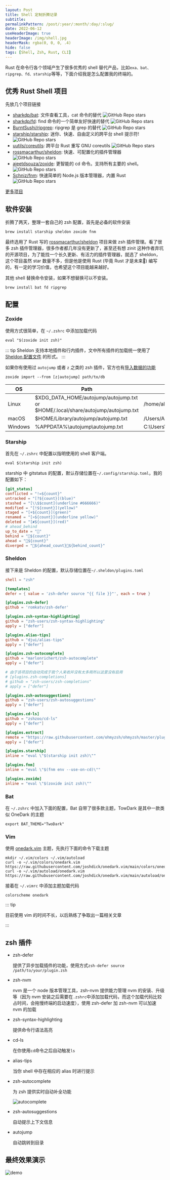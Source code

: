 ```yaml
---
layout: Post
title: Shell 定制折腾记录
subtitle:
permalinkPattern: /post/:year/:month/:day/:slug/
date: 2022-06-12
useHeaderImage: true
headerImage: /img/shell.jpg
headerMask: rgba(0, 0, 0, .4)
hide: false
tags: [Shell, Zsh, Rust, CLI]
---
```


Rust 在命令行各个领域产生了很多优秀的 shell 替代产品，比如`exa、bat、ripgrep、fd、starship`等等，下面介绍我是怎么配置我的终端的。

<!-- more -->

## 优秀 Rust Shell 项目

先放几个项目链接

- [sharkdp/bat](https://github.com/sharkdp/bat): 文件查看工具，cat 命令的替代 ![GitHub Repo stars](https://img.shields.io/github/stars/sharkdp/bat?style=plastic)
- [sharkdp/fd](https://github.com/sharkdp/fd): find 命令的一个简单友好快速的替代 ![GitHub Repo stars](https://img.shields.io/github/stars/sharkdp/fd?style=plastic)
- [BurntSushi/ripgrep](https://github.com/BurntSushi/ripgrep): ripgrep 是 grep 的替代 ![GitHub Repo stars](https://img.shields.io/github/stars/BurntSushi/ripgrep?style=plastic)
- [starship/starship](https://github.com/starship/starship): 迷你、快速、自由定义的跨平台 shell 提示符! ![GitHub Repo stars](https://img.shields.io/github/stars/starship/starship?style=plastic)
- [uutils/coreutils](https://github.com/uutils/coreutils): 跨平台 Rust 重写 GNU coreutils ![GitHub Repo stars](https://img.shields.io/github/stars/uutils/coreutils?style=plastic)
- [rossmacarthur/sheldon](https://github.com/rossmacarthur/sheldon): 快速、可配置化的插件管理器 ![GitHub Repo stars](https://img.shields.io/github/stars/rossmacarthur/sheldon?style=plastic)
- [ajeetdsouza/zoxide](https://github.com/ajeetdsouza/zoxide): 更智能的 cd 命令。支持所有主要的 shell。![GitHub Repo stars](https://img.shields.io/github/stars/ajeetdsouza/zoxide?style=plastic)
- [Schniz/fnm](https://github.com/Schniz/fnm): 快速简单的 Node.js 版本管理器，内置 Rust ![GitHub Repo stars](https://img.shields.io/github/stars/Schniz/fnm?style=plastic)

[更多项目](https://github.com/rust-unofficial/awesome-rust)

## 软件安装

折腾了两天，整理一套自己的 zsh 配置，首先是必备的软件安装

```shell
brew install starship sheldon zoxide fnm
```

最终选用了 Rust 写的 [rossmacarthur/sheldon](https://github.com/rossmacarthur/sheldon) 项目来做 zsh 插件管理。看了很多 zsh 插件管理器，很多作者都几年没有更新了，甚至还有想 zinit 这种作者弃坑的开源项目，为了能找一个长久更新、有活力的插件管理器，就选了 sheldon，这个项目虽然 star 数量不多，但是他是使用 Rust (毕竟 Rust 才是未来:dog:) 编写的，有一定的学习价值，也希望这个项目能越来越好。

其他 shell 替换命令安装，如果不想替换可以不安装。

```shell
brew install bat fd ripgrep
```

## 配置

### Zoxide

使用方式很简单，在 `~/.zshrc` 中添加加载代码

```shell
eval "$(zoxide init zsh)"
```

::: tip
Sheldon 支持本地插件和行内插件，文中所有插件的加载统一使用了 [Sheldon 配置文件](#sheldon) 的形式。
:::

如果你有使用过 `autojump` 或者 `z` 之类的 zsh 插件，官方也有[导入数据的功能](https://github.com/ajeetdsouza/zoxide#step-4-import-your-data-optional)

```shell
zoxide import --from [z|autojump] path/to/db
```

| OS      | Path                                                                             | Example                                              |
| ------- | -------------------------------------------------------------------------------- | ---------------------------------------------------- |
| Linux   | $XDG_DATA_HOME/autojump/autojump.txt or $HOME/.local/share/autojump/autojump.txt | /home/alice/.local/share/autojump/autojump.txt       |
| macOS   | \$HOME/Library/autojump/autojump.txt                                             | /Users/Alice/Library/autojump/autojump.txt           |
| Windows | %APPDATA%\autojump\autojump.txt                                                  | C:\Users\Alice\AppData\Roaming\autojump\autojump.txt |

### Starship

首先在 `~/.zshrc` 中配置以指明使用的 shell 客户端。

```shell
eval $(starship init zsh)
```

starship 中 gitstatus 的配置，默认存储位置在`~/.config/starship.toml`，我的配置如下：

```toml
[git_status]
conflicted = "!=${count}"
untracked = "[?${count}](blue)"
stashed = "[\\$$count](underline #666666)"
modified = "[!${count}](yellow)"
staged = "[+${count}](green)"
renamed = "[»${count}](underline yellow)"
deleted = "[✘${count}](red)"
# ahead_behind
up_to_date = ""
behind = "${count}"
ahead = "${count}"
diverged = "${ahead_count}${behind_count}"
```

### Sheldon

接下来是 Sheldon 的配置，默认存储位置在`~/.sheldon/plugins.toml`

```toml
shell = "zsh"

[templates]
defer = { value = 'zsh-defer source "{{ file }}"', each = true }

[plugins.zsh-defer]
github = 'romkatv/zsh-defer'

[plugins.zsh-syntax-highlighting]
github = "zsh-users/zsh-syntax-highlighting"
apply = ["defer"]

[plugins.alias-tips]
github = "djui/alias-tips"
apply = ["defer"]

[plugins.zsh-autocomplete]
github = "marlonrichert/zsh-autocomplete"
apply = ["defer"]

# 由于该项目的自动完成于我个人来收并没有太多用所以这里没有启用
# [plugins.zsh-completions]
# github = "zsh-users/zsh-completions"
# apply = ["defer"]

[plugins.zsh-autosuggestions]
github = "zsh-users/zsh-autosuggestions"
apply = ["defer"]

[plugins.cd-ls]
github = "zshzoo/cd-ls"
apply = ["defer"]

[plugins.extract]
remote = "https://raw.githubusercontent.com/ohmyzsh/ohmyzsh/master/plugins/extract/extract.plugin.zsh"
apply = ["defer"]

[plugins.starship]
inline = "eval \"$(starship init zsh)\""

[plugins.fnm]
inline = "eval \"$(fnm env --use-on-cd)\""

[plugins.zoxide]
inline = "eval \"$(zoxide init zsh)\""
```

### Bat

在 `~/.zshrc` 中加入下面的配置，Bat 自带了很多款主题，TowDark 是其中一款类似 OneDark 的主题

```shell
export BAT_THEME="TwoDark"
```

### Vim

使用 [onedark.vim](https://github.com/joshdick/onedark.vim) 主题，先执行下面的命令下载主题

```shell
mkdir ~/.vim/colors ~/.vim/autoload
curl -o ~/.vim/colors/onedark.vim https://raw.githubusercontent.com/joshdick/onedark.vim/main/colors/onedark.vim
curl -o ~/.vim/autoload/onedark.vim https://raw.githubusercontent.com/joshdick/onedark.vim/main/autoload/onedark.vim
```

接着在 `~/.vimrc` 中添加主题加载代码

```shell
colorscheme onedark
```

::: tip

目前使用 vim 的时间不长，以后熟练了争取出一篇相关文章

:::

## zsh 插件

- zsh-defer

  提供了异步加载插件的功能，使用方式`zsh-defer source /path/to/your/plugin.zsh`

- zsh-nvm

  nvm 是一个 node 版本管理工具，zsh-nvm 提供能力管理 nvm 的安装、升级等（因为 nvm 安装之后需要在`.zshrc`中添加加载代码，而这个加载代码比较占时间，会拖慢终端的启动速度），使用 zsh-defer 加 zsh-nvm 可以加速 nvm 的加载

- zsh-syntax-highlighting

  提供命令行语法高亮

- cd-ls

  在你使用`cd`命令之后自动触发`ls`

- alias-tips

  当你 shell 中存在相应的 alias 时进行提示

- zsh-autocomplete

  为 zsh 提供实时自动补全功能

  ![autocomplete](../../docs/.vuepress/public/img/2022/shell-custom/autocomplete.gif)

- zsh-autosuggestions

  自动提示上下文信息

- autojump

  自动跳转到目录

## 最终效果演示

![demo](../../docs/.vuepress/public/img/2022/shell-custom/demo.gif)

<style>
  img {
    display: inline !important;
    margin: 0 !important;
  }
</style>
